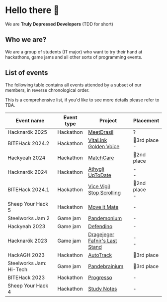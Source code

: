 # Hello there 👋

We are **Truly Depressed Developers** (TDD for short)

## Who we are?
We are a group of students (IT major) who want to try their hand at hackathons, game jams and all other sorts of programming events.

## List of events
The following table contains all events attended by a subset of our members, in reverse chronological order.

This is a comprehensive list, if you'd like to see more details please refer to TBA.

| Event name | Event type | Project | Placement |
|---|---|---|---|
| Hacknarök 2025 | Hackathon | [MeetDrasil](https://github.com/Truly-Depressed-Developers/MeetDrasil)| ? |
| BITEHack 2024.2 | Hackathon | [VitaLink](https://github.com/Truly-Depressed-Developers/VitaLink)<br>[Golden Voice](https://github.com/Truly-Depressed-Developers/GoldenVoice) | 🥉3rd place<br>- |
| Hackyeah 2024 | Hackathon | [MatchCare](https://github.com/Truly-Depressed-Developers/MatchCare)| 🥈2nd place |
| Hacknarök 2024 | Hackathon | [Athygli](https://github.com/Truly-Depressed-Developers/athygli)<br>[UpToDate](https://github.com/Truly-Depressed-Developers/upToDate) | -<br>- |
| BITEHack 2024.1 | Hackathon | [Vice Vigil](https://github.com/Truly-Depressed-Developers/ViceVigil)<br>[Stop Scrolling](https://github.com/Truly-Depressed-Developers/stop-scrolling) | 🥈2nd place<br>- |
| Sheep Your Hack 5 | Hackathon | [Move it Mate](https://github.com/Truly-Depressed-Developers/move-it-mate) | - |
| Steelworks Jam 2 | Game jam | [Pandemonium](https://github.com/Truly-Depressed-Developers/pandemonium) | - |
| Hackyeah 2023 | Game jam | [Defendino](https://github.com/Truly-Depressed-Developers/defendino) | - |
| Hacknarök 2023 | Game jam | [Dragejeger](https://github.com/Truly-Depressed-Developers/dragejeger)<br>[Fafnir's Last Stand](https://github.com/Truly-Depressed-Developers/fafnirs-last-stand) | -<br>- |
| HackAGH 2023 | Hackathon | [AutoTrack](https://github.com/Truly-Depressed-Developers/auto-track) | 🥉3rd place |
| Steelworks Jam: Hi-Tech | Game jam | [Pandebrainium](https://github.com/Truly-Depressed-Developers/pandebrainium) | 🥉3rd place |
| BITEHack 2023 | Hackathon | [Progresso](https://github.com/Truly-Depressed-Developers/progresso) | - |
| Sheep Your Hack 4 | Hackathon | [Study Notes](https://github.com/Truly-Depressed-Developers/study-notes) | - |

